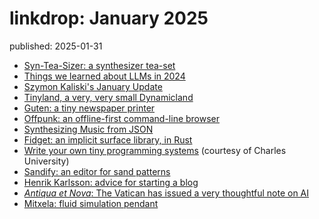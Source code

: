 # linkdrop: January 2025
<div class="published-slug">published: 2025-01-31</div>

- [Syn-Tea-Sizer: a synthesizer tea-set](https://www.ingridmurphy.com/copy-of-the-campanologist-s-tea-cup)
- [Things we learned about LLMs in 2024](https://simonwillison.net/2024/Dec/31/llms-in-2024/)
- [Szymon Kaliski's January Update](https://szymonkaliski.com/newsletter/2025-01-06-q4-2024/)
- [Tinyland, a very, very small Dynamicland](https://web.archive.org/web/20191114175557/https://emmasmith.me/tinyland/)
- [Guten: a tiny newspaper printer](https://amanvir.com/guten)
- [Offpunk: an offline-first command-line browser](https://offpunk.net/)
- [Synthesizing Music from JSON](https://phoboslab.org/log/2025/01/synth)
- [Fidget: an implicit surface library, in Rust](https://www.mattkeeter.com/projects/fidget/)
- [Write your own tiny programming systems](https://d3s.mff.cuni.cz/teaching/nprg077/) (courtesy of Charles University)
- [Sandify: an editor for sand patterns](https://sandify.org/)
- [Henrik Karlsson: advice for starting a blog](https://www.henrikkarlsson.xyz/p/start-a-blog)
- [*Antiqua et Nova*: The Vatican has issued a very thoughtful note on AI](https://www.vatican.va/roman_curia/congregations/cfaith/documents/rc_ddf_doc_20250128_antiqua-et-nova_en.html)
- [Mitxela: fluid simulation pendant](https://mitxela.com/projects/fluid-pendant)
